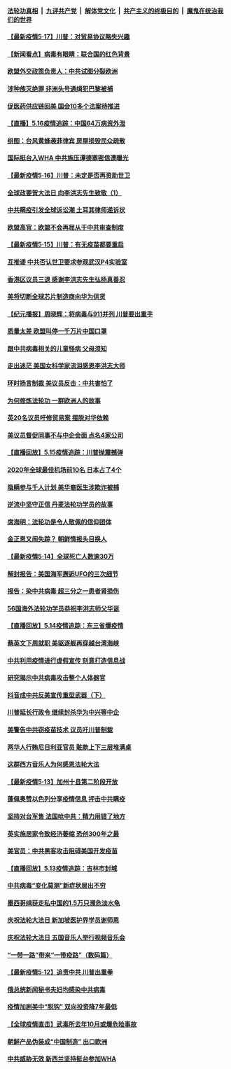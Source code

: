 ####  [法轮功真相](../../../../basic/blob/master/README.md?t=05171432) &nbsp;|&nbsp; [九评共产党](../../../../9ping.md/blob/master/README.md?t=05171432) &nbsp;|&nbsp; [解体党文化](../../../../jtdwh.md/blob/master/README.md?t=05171432)  &nbsp;|&nbsp; [共产主义的终极目的](../../../../gczydzjmd.md/blob/master/README.md?t=05171432) &nbsp;|&nbsp; [魔鬼在统治我们的世界](../../../../mgztzwmdsj.md/blob/master/README.md?t=05171432) 

#### [【最新疫情5·17】川普：对贸易协议略失兴趣](../pages/nsc418/n12113370.md?t=05171432) 

#### [【新闻看点】病毒有眼睛：联合国的红色背景](../pages/nsc418/n12115092.md?t=05171432) 

#### [欧盟外交政策负责人：中共试图分裂欧洲](../pages/nsc418/n12115131.md?t=05171432) 

#### [涉种族灭绝罪 非洲头号通缉犯巴黎被捕](../pages/nsc418/n12115074.md?t=05171432) 

#### [促医药供应链回美 国会10多个法案待推进](../pages/nsc418/n12114692.md?t=05171432) 

#### [【直播】5.16疫情追踪：中国64万病资外泄](../pages/nsc418/n12114542.md?t=05171432) 

#### [组图：台风黄蜂袭菲律宾 房屋损毁民众疏散](../pages/nsc418/n12114122.md?t=05171432) 

#### [国际挺台入WHA 中共施压谭德塞密信遭曝光](../pages/nsc418/n12114278.md?t=05171432) 

#### [【最新疫情5·16】川普：未定是否再资助世卫](../pages/nsc418/n12113626.md?t=05171432) 

#### [全球政要贺大法日 向李洪志先生致敬（1）](../pages/nsc418/n12112803.md?t=05171432) 

#### [中共瞒疫引发全球诉讼潮 土耳其律师递诉状](../pages/nsc418/n12113248.md?t=05171432) 

#### [欧盟高官：欧盟不会再屈从于中共审查制度](../pages/nsc418/n12113182.md?t=05171432) 

#### [【最新疫情5·15】川普：有无疫苗都要重启](../pages/nsc418/n12106752.md?t=05171432) 

#### [互推诿 中共否认世卫要求参观武汉P4实验室](../pages/nsc418/n12112912.md?t=05171432) 

#### [香港区议员三退 感谢李洪志先生弘扬真善忍](../pages/nsc418/n12112787.md?t=05171432) 

#### [美将切断全球芯片制造商向华为供货](../pages/nsc418/n12112865.md?t=05171432) 

#### [【纪元播报】周晓辉：将病毒与911并列 川普要出重手](../pages/nsc418/n12110571.md?t=05171432) 

#### [质量太差 欧盟叫停一千万片中国口罩](../pages/nsc418/n12112723.md?t=05171432) 

#### [跟中共病毒相关的儿童怪病 父母须知](../pages/nsc418/n12112558.md?t=05171432) 

#### [走出迷茫 美国女科学家流泪感恩李洪志大师](../pages/nsc418/n12108238.md?t=05171432) 

#### [环时扬言制裁 美议员反击：中共害怕了](../pages/nsc418/n12112577.md?t=05171432) 

#### [为何修炼法轮功 一群欧洲人的故事](../pages/nsc418/n12093830.md?t=05171432) 

#### [英20名议员吁修贸易案 摆脱对华依赖](../pages/nsc418/n12111711.md?t=05171432) 

#### [美议员督促同事不与中企会面 点名4家公司](../pages/nsc418/n12111778.md?t=05171432) 

#### [【直播回放】5.15疫情追踪：川普抛震撼弹](../pages/nsc418/n12111731.md?t=05171432) 

#### [2020年全球最佳机场前10名 日本占了4个](../pages/nsc418/n12111172.md?t=05171432) 

#### [隐瞒参与千人计划 美华裔医生涉欺诈被捕](../pages/nsc418/n12110593.md?t=05171432) 

#### [逆流中坚守正信 丹麦法轮功学员的故事](../pages/nsc418/n12109065.md?t=05171432) 

#### [席海明：法轮功是令人敬佩的信仰团体](../pages/nsc418/n12110343.md?t=05171432) 

#### [金正恩又闹失踪？ 朝鲜情报头目换人](../pages/nsc418/n12110264.md?t=05171432) 

#### [【最新疫情5·14】全球死亡人数逾30万](../pages/nsc418/n12107066.md?t=05171432) 

#### [解封报告：美国海军邂逅UFO的三次细节](../pages/nsc418/n12108940.md?t=05171432) 

#### [报告：染中共病毒 超三分之一患者肾损伤](../pages/nsc418/n12108470.md?t=05171432) 

#### [56国海外法轮功学员恭祝李洪志师父华诞](../pages/nsc418/n12081685.md?t=05171432) 

#### [【直播回放】5.14疫情追踪：东三省爆疫情](../pages/nsc418/n12108258.md?t=05171432) 

#### [蔡英文下周就职 美驱逐舰再穿越台湾海峡](../pages/nsc418/n12107891.md?t=05171432) 

#### [中共利用疫情进行虚假宣传 刻意打造信息战](../pages/nsc418/n12106427.md?t=05171432) 

#### [研究揭示中共病毒攻击整个人体器官](../pages/nsc418/n12107064.md?t=05171432) 

#### [抖音成中共反美宣传重型武器（下）](../pages/nsc418/n12106429.md?t=05171432) 

#### [川普延长行政令 继续封杀华为中兴等中企](../pages/nsc418/n12106733.md?t=05171432) 

#### [美警告中共窃疫苗技术 议员吁川普制裁](../pages/nsc418/n12106053.md?t=05171432) 

#### [两华人行贿尼日利亚官员 赃款上下三层堆满桌](../pages/nsc418/n12106088.md?t=05171432) 

#### [这群西方音乐人为何感恩法轮大法](../pages/nsc418/n12103460.md?t=05171432) 

#### [【最新疫情5·13】加州十县第二阶段开放](../pages/nsc418/n12103680.md?t=05171432) 

#### [蓬佩奥赞以色列分享疫情信息 抨击中共瞒疫](../pages/nsc418/n12106030.md?t=05171432) 

#### [坚持对台军售 法国呛中共：精力用错了地方](../pages/nsc418/n12105610.md?t=05171432) 

#### [英实施居家令致经济萎缩 恐创300年之最](../pages/nsc418/n12105368.md?t=05171432) 

#### [美官员：中共黑客攻击阻碍美国开发疫苗](../pages/nsc418/n12105510.md?t=05171432) 

#### [【直播回放】5.13疫情追踪：吉林市封城](../pages/nsc418/n12105118.md?t=05171432) 

#### [中共病毒“变化莫测”新症状层出不穷](../pages/nsc418/n12103507.md?t=05171432) 

#### [墨西哥缉获走私中国的1.5万只濒危淡水龟](../pages/nsc418/n12104726.md?t=05171432) 

#### [庆祝法轮大法日 新加坡医护界学员谢师恩](../pages/nsc418/n12104568.md?t=05171432) 

#### [庆祝法轮大法日 五国音乐人举行视频音乐会](../pages/nsc418/n12103153.md?t=05171432) 

#### [“一带一路”带来“一带疫路”（数码篇）](../pages/nsc418/n12103278.md?t=05171432) 

#### [【最新疫情5·12】追责中共 川普出重拳](../pages/nsc418/n12100673.md?t=05171432) 

#### [俄总统新闻秘书夫妇均感染中共病毒](../pages/nsc418/n12103040.md?t=05171432) 

#### [疫情加剧美中“脱钩” 双向投资降7年最低](../pages/nsc418/n12102166.md?t=05171432) 

#### [【全球疫情直击】武毒所去年10月或爆危险事故](../pages/nsc418/n12103065.md?t=05171432) 

#### [朝鲜产品伪装成“中国制造” 出口欧洲](../pages/nsc418/n12102910.md?t=05171432) 

#### [中共威胁无效 新西兰坚持挺台参加WHA](../pages/nsc418/n12102105.md?t=05171432) 

